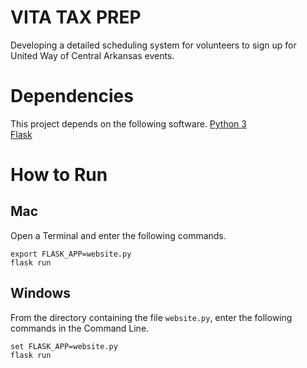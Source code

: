 # VITA TAX PREP
Developing a detailed scheduling system for volunteers to sign up for United Way of Central Arkansas events.

# Dependencies
This project depends on the following software.
[Python 3](https://www.python.org/downloads/)  
[Flask](http://flask.pocoo.org/)

# How to Run

## Mac
Open a Terminal and enter the following commands.
```
export FLASK_APP=website.py
flask run
```
## Windows
From the directory containing the file `website.py`, enter the following commands in the Command Line.
```
set FLASK_APP=website.py
flask run
```
